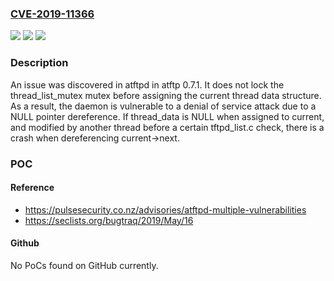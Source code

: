 ### [CVE-2019-11366](https://cve.mitre.org/cgi-bin/cvename.cgi?name=CVE-2019-11366)
![](https://img.shields.io/static/v1?label=Product&message=n%2Fa&color=blue)
![](https://img.shields.io/static/v1?label=Version&message=n%2Fa&color=blue)
![](https://img.shields.io/static/v1?label=Vulnerability&message=n%2Fa&color=brighgreen)

### Description

An issue was discovered in atftpd in atftp 0.7.1. It does not lock the thread_list_mutex mutex before assigning the current thread data structure. As a result, the daemon is vulnerable to a denial of service attack due to a NULL pointer dereference. If thread_data is NULL when assigned to current, and modified by another thread before a certain tftpd_list.c check, there is a crash when dereferencing current->next.

### POC

#### Reference
- https://pulsesecurity.co.nz/advisories/atftpd-multiple-vulnerabilities
- https://seclists.org/bugtraq/2019/May/16

#### Github
No PoCs found on GitHub currently.

